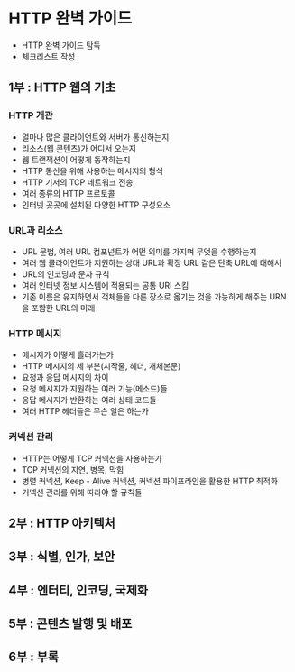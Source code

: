 # HTTP 완벽 가이드
* HTTP 완벽 가이드 탐독
* 체크리스트 작성

## 1부 : HTTP 웹의 기초
### HTTP 개관
  * 얼마나 많은 클라이언트와 서버가 통신하는지
  * 리소스(웹 콘텐츠)가 어디서 오는지
  * 웹 트랜잭션이 어떻게 동작하는지
  * HTTP 통신을 위해 사용하는 메시지의 형식
  * HTTP 기저의 TCP 네트워크 전송
  * 여러 종류의 HTTP 프로토콜
  * 인터넷 곳곳에 설치된 다양한 HTTP 구성요소
### URL과 리소스
  * URL 문법, 여러 URL 컴포넌트가 어떤 의미를 가지며 무엇을 수행하는지
  * 여러 웹 클라이언트가 지원하는 상대 URL과 확장 URL 같은 단축 URL에 대해서
  * URL의 인코딩과 문자 규칙
  * 여러 인터넷 정보 시스템에 적용되는 공통 URI 스킴
  * 기존 이름은 유지하면서 객체들을 다른 장소로 옮기는 것을 가능하게 해주는 URN 을 포함한 URL의 미래
### HTTP 메시지
  * 메시지가 어떻게 흘러가는가
  * HTTP 메시지의 세 부분(시작줄, 헤더, 개체본문)
  * 요청과 응답 메시지의 차이
  * 요청 메시지가 지원하는 여러 기능(메소드)들
  * 응답 메시지가 반환하는 여러 상태 코드들
  * 여러 HTTP 헤더들은 무슨 일은 하는가
### 커넥션 관리
  * HTTP는 어떻게 TCP 커넥션을 사용하는가
  * TCP 커넥션의 지연, 병목, 막힘
  * 병렬 커넥션, Keep - Alive 커넥션, 커넥션 파이프라인을 활용한 HTTP 최적화
  * 커넥션 관리를 위해 따라야 할 규칙들
## 2부 : HTTP 아키텍처
## 3부 : 식별, 인가, 보안 
## 4부 : 엔터티, 인코딩, 국제화
## 5부 : 콘텐츠 발행 및 배포
## 6부 : 부록
